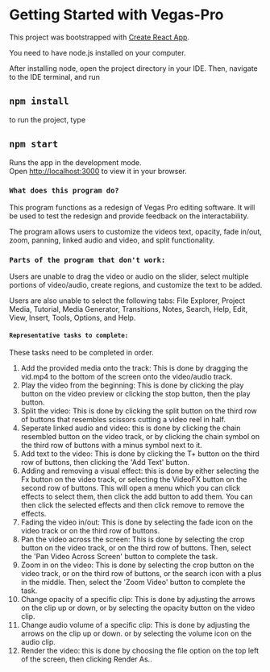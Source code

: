 # Getting Started with Vegas-Pro

This project was bootstrapped with [Create React App](https://github.com/facebook/create-react-app).

You need to have node.js installed on your computer.

After installing node, open the project directory in your IDE. Then, navigate to the IDE terminal, and run

## `npm install`

to run the project, type

## `npm start`

Runs the app in the development mode.\
Open [http://localhost:3000](http://localhost:3000) to view it in your browser.

### `What does this program do?`

This program functions as a redesign of Vegas Pro editing software. It will be used to test the redesign and provide feedback on the interactability.

The program allows users to customize the videos text, opacity, fade in/out, zoom, panning, linked audio and video, and split functionality.

### `Parts of the program that don't work:`

Users are unable to drag the video or audio on the slider, select multiple portions of video/audio, create regions, and customize the text to be added.

Users are also unable to select the following tabs: File Explorer, Project Media, Tutorial, Media Generator, Transitions, Notes, Search, Help, Edit, View, Insert, Tools, Options, and Help.

#### `Representative tasks to complete:` 

These tasks need to be completed in order.

 1. Add the provided media onto the track: This is done by dragging the vid.mp4 to the bottom of the screen onto the video/audio track.
 2. Play the video from the beginning: This is done by clicking the play button on the video preview or clicking the stop button, then the play button.
 3. Split the video: This is done by clicking the split button on the third row of buttons that resembles scissors cutting a video reel in half.
 4. Seperate linked audio and video: this is done by clicking the chain resembled button on the video track, or by clicking the chain symbol on the third row of buttons with a    minus symbol next to it.
 5. Add text to the video: This is done by clicking the T+ button on the third row of buttons, then clicking the 'Add Text' button.
 6. Adding and removing a visual effect: this is done by either selecting the Fx button on the video track, or selecting the VideoFX button on the second row of buttons. This will open a menu which you can click effects to select them, then click the add button to add them. You can then click the selected effects and then click remove to remove the effects.
 7. Fading the video in/out: This is done by selecting the fade icon on the video track or on the third row of buttons.
 8. Pan the video across the screen: This is done by selecting the crop button on the video track, or on the third row of buttons. Then, select the 'Pan Video Across Screen' button to complete the task.
 9. Zoom in on the video: This is done by selecting the crop button on the video track, or on the third row of buttons, or the search icon with a plus in the middle. Then, select the 'Zoom Video' button to complete the task.
 10. Change opacity of a specific clip: This is done by adjusting the arrows on the clip up or down, or by selecting the opacity button on the video clip.
 11. Change audio volume of a specific clip: This is done by adjusting the arrows on the clip up or down. or by selecting the volume icon on the audio clip.
 12. Render the video: this is done by choosing the file option on the top left of the screen, then clicking Render As..

